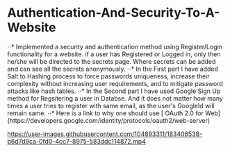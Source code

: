 <h1> Authentication-And-Security-To-A-Website </h2>
⋅⋅* Implemented a security and authentication method using Register/Login functionality for a website. if a user has Registered or Logged in, only then he/she will be directed to the secrets page. Where secrets can be added and can see all the secrets anonymously.
⋅⋅* In the First part I have added Salt to Hashing process to force passwords uniqueness, increase their complexity without increasing user requirements, and to mitigate password attacks like hash tables. 
⋅⋅* In the Second part I have used Google Sign Up method for Regsitering a user in Databse. And it does not matter how many times a user tries to register with same email, as the user's GoogleId will remain same.
⋅⋅* Here is a link to why one should use [ OAuth 2.0 for Web](https://developers.google.com/identity/protocols/oauth2/web-server)


https://user-images.githubusercontent.com/104893311/183406538-b6d7d9ca-0fd0-4cc7-8975-583ddc114872.mp4

